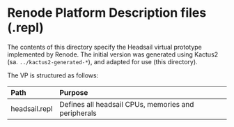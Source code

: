 # Renode Platform Description files (.repl)

The contents of this directory specify the Headsail virtual prototype implemented by
Renode. The initial version was generated using Kactus2 (sa.
`../kactus2-generated-*`), and adapted for use (this directory).

The VP is structured as follows:

| Path         | Purpose |
| :-           | :-      |
| headsail.repl  | Defines all headsail CPUs, memories and peripherals |

